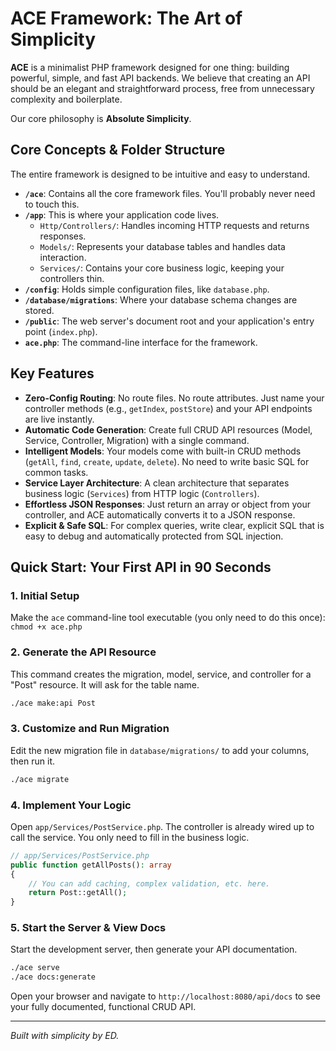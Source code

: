 # ACE Framework: The Art of Simplicity

**ACE** is a minimalist PHP framework designed for one thing: building powerful, simple, and fast API backends. We believe that creating an API should be an elegant and straightforward process, free from unnecessary complexity and boilerplate.

Our core philosophy is **Absolute Simplicity**.

## Core Concepts & Folder Structure

The entire framework is designed to be intuitive and easy to understand.

- **`/ace`**: Contains all the core framework files. You'll probably never need to touch this.
- **`/app`**: This is where your application code lives.
  - `Http/Controllers/`: Handles incoming HTTP requests and returns responses.
  - `Models/`: Represents your database tables and handles data interaction.
  - `Services/`: Contains your core business logic, keeping your controllers thin.
- **`/config`**: Holds simple configuration files, like `database.php`.
- **`/database/migrations`**: Where your database schema changes are stored.
- **`/public`**: The web server's document root and your application's entry point (`index.php`).
- **`ace.php`**: The command-line interface for the framework.

## Key Features

- **Zero-Config Routing**: No route files. No route attributes. Just name your controller methods (e.g., `getIndex`, `postStore`) and your API endpoints are live instantly.
- **Automatic Code Generation**: Create full CRUD API resources (Model, Service, Controller, Migration) with a single command.
- **Intelligent Models**: Your models come with built-in CRUD methods (`getAll`, `find`, `create`, `update`, `delete`). No need to write basic SQL for common tasks.
- **Service Layer Architecture**: A clean architecture that separates business logic (`Services`) from HTTP logic (`Controllers`).
- **Effortless JSON Responses**: Just return an array or object from your controller, and ACE automatically converts it to a JSON response.
- **Explicit & Safe SQL**: For complex queries, write clear, explicit SQL that is easy to debug and automatically protected from SQL injection.

## Quick Start: Your First API in 90 Seconds

### 1. Initial Setup
Make the `ace` command-line tool executable (you only need to do this once):
`chmod +x ace.php`

### 2. Generate the API Resource
This command creates the migration, model, service, and controller for a "Post" resource. It will ask for the table name.
```bash
./ace make:api Post
```

### 3. Customize and Run Migration
Edit the new migration file in `database/migrations/` to add your columns, then run it.
```bash
./ace migrate
```

### 4. Implement Your Logic
Open `app/Services/PostService.php`. The controller is already wired up to call the service. You only need to fill in the business logic.
```php
// app/Services/PostService.php
public function getAllPosts(): array
{
    // You can add caching, complex validation, etc. here.
    return Post::getAll();
}
```

### 5. Start the Server & View Docs
Start the development server, then generate your API documentation.
```bash
./ace serve
./ace docs:generate
```
Open your browser and navigate to `http://localhost:8080/api/docs` to see your fully documented, functional CRUD API.

---
*Built with simplicity by ED.*